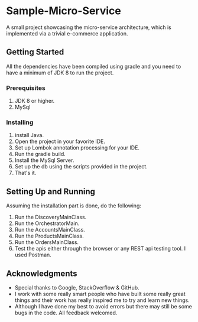 # Sample-Micro-Service

A small project showcasing the micro-service architecture, which is implemented via a trivial e-commerce application. 

## Getting Started

All the dependencies have been compiled using gradle and you need to have a minimum of JDK 8 to run the project.

### Prerequisites

1. JDK 8 or higher.
2. MySql

### Installing

1. install Java.
2. Open the project in your favorite IDE.
3. Set up Lombok annotation processing for your IDE.
4. Run the gradle build.
5. Install the MySql Server.
6. Set up the db using the scripts provided in the project.
7. That's it.

## Setting Up and Running

Assuming the installation part is done, do the following:
1. Run the DiscoveryMainClass.
2. Run the OrchestratorMain.
3. Run the AccountsMainClass.
4. Run the ProductsMainClass.
5. Run the OrdersMainClass.
6. Test the apis either through the browser or any REST api testing tool. I used Postman.

## Acknowledgments

* Special thanks to Google, StackOverflow & GitHub.
* I work with some really smart people who have built some really great things and their work has really inspired me to try and learn new 
things.
* Although I have done my best to avoid errors but there may still be some bugs in the code. All feedback welcomed.
